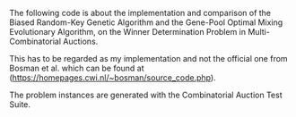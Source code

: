 The following code is about the implementation and comparison of the Biased Random-Key Genetic Algorithm and the Gene-Pool Optimal Mixing Evolutionary Algorithm,
on the Winner Determination Problem in Multi-Combinatorial Auctions.

This has to be regarded as my implementation and not the official one from Bosman et al. which can be found at (https://homepages.cwi.nl/~bosman/source_code.php).

The problem instances are generated with the Combinatorial Auction Test Suite.
